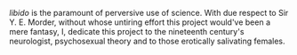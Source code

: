 *libido* is the paramount of perversive use of science. With due respect to Sir Y. E. Morder, without whose untiring effort this project would've been a mere fantasy, I, dedicate this project to the nineteenth century's neurologist, psychosexual theory and to those erotically salivating females.
